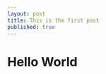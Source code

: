 ```yaml
---
layout: post
title: This is the first post
published: true
---
```


Hello World
====================
